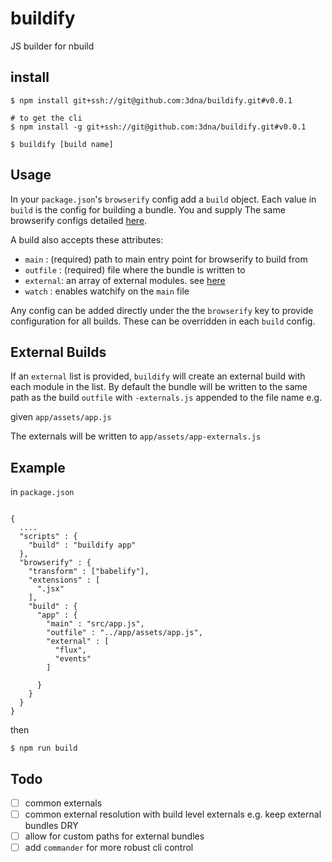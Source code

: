 # buildify

JS builder for nbuild

## install

```
$ npm install git+ssh://git@github.com:3dna/buildify.git#v0.0.1

# to get the cli
$ npm install -g git+ssh://git@github.com:3dna/buildify.git#v0.0.1

$ buildify [build name]

```

## Usage

In your `package.json`'s `browserify` config add a `build` object.
Each value in `build` is the config for building a bundle. You and supply
The same browserify configs detailed [here](https://github.com/substack/node-browserify#browserifyfiles--opts).

A build also accepts these attributes:

- `main` : (required) path to main entry point for browserify to build from
- `outfile` : (required) file where the bundle is written to
- `external`: an array of external modules. see [here](https://github.com/substack/browserify-handbook#external-bundles)
- `watch` : enables watchify on the `main` file

Any config can be added directly under the the `browserify` key to provide configuration for all builds. These can be overridden in each `build` config.

## External Builds

If an `external` list is provided, `buildify` will create an external build with each module in the list. By default the bundle will be written to the same path as the build `outfile` with `-externals.js` appended to the file name e.g.

given `app/assets/app.js`

The externals will be written to `app/assets/app-externals.js`

## Example

in `package.json`

```

{
  ....
  "scripts" : {
    "build" : "buildify app"
  },
  "browserify" : {
    "transform" : ["babelify"],
    "extensions" : [
      ".jsx"
    ],
    "build" : {
      "app" : {
        "main" : "src/app.js",
        "outfile" : "../app/assets/app.js",
        "external" : [
          "flux",
          "events"
        ]

      }
    }
  }
}

```

then

```
$ npm run build
```


## Todo

- [ ] common externals
- [ ] common external resolution with build level externals e.g. keep external bundles DRY
- [ ] allow for custom paths for external bundles
- [ ] add `commander` for more robust cli control

